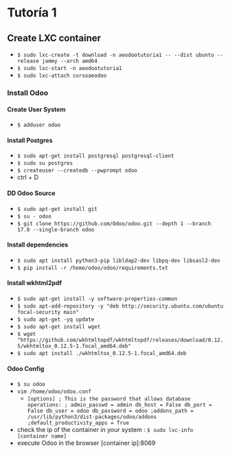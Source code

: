 # Tutoría 1

## Create LXC container
- `$ sudo lxc-create -t download -n aeodootutoria1 -- --dist ubuntu --release jammy --arch amd64`
- `$ sudo lxc-start -n aeodootutoria1` 
- `$ sudo lxc-attach cursoaeodoo`

### Install Odoo
#### Create User System
- `$ adduser odoo`
#### Install Postgres
- `$ sudo apt-get install postgresql postgresql-client`
- `$ sudo su postgres`
- `$ createuser --createdb --pwprompt odoo`
- ctrl + D
#### DD Odoo Source
- `$ sudo apt-get install git`
- `$ su - odoo`
- `$ git clone https://github.com/Odoo/odoo.git --depth 1 --branch 17.0 --single-branch odoo`
#### Install dependencies
- `$ sudo apt install python3-pip libldap2-dev libpq-dev libsasl2-dev`
- `$ pip install -r /home/odoo/odoo/requirements.txt`
#### Install wkhtml2pdf
- `$ sudo apt-get install -y software-properties-common`
- `$ sudo apt-add-repository -y "deb http://security.ubuntu.com/ubuntu focal-security main"`
- `$ sudo apt-get -yq update`
- `$ sudo apt-get install wget`
- `$ wget "https://github.com/wkhtmltopdf/wkhtmltopdf/releases/download/0.12.5/wkhtmltox_0.12.5-1.focal_amd64.deb"`
- `$ sudo apt install ./wkhtmltox_0.12.5-1.focal_amd64.deb`
#### Odoo Config
- `$ su odoo`
- `vim /home/odoo/odoo.conf`
	- `[options]
; This is the password that allows database operations:
; admin_passwd = admin
db_host = False
db_port = False
db_user = odoo
db_password = odoo
;addons_path = /usr/lib/python3/dist-packages/odoo/addons
;default_productivity_apps = True`
- check the ip of the container in your system : `$ sudo lxc-info [container name] `
- execute Odoo in the browser [container ip]:8069 
